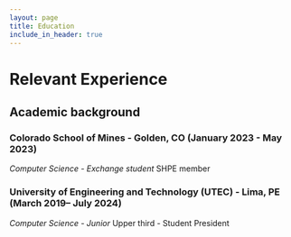 ```yaml
---
layout: page
title: Education
include_in_header: true
---
```


# Relevant Experience

## Academic background

### Colorado School of Mines -  Golden, CO      (January 2023 - May 2023)
*Computer Science - Exchange student*
SHPE member

### University of Engineering and Technology (UTEC) - Lima, PE      (March 2019– July 2024)
*Computer Science - Junior*
Upper third - Student President
